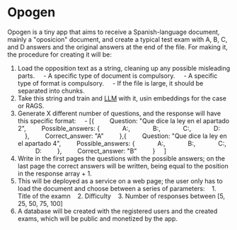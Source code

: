 # Opogen
Opogen is a tiny app that aims to receive a Spanish-language document, mainly a "oposicion" document, and create a typical test exam with A, B, C, and D answers and the original answers at the end of the file. For making it, the procedure for creating it will be:

1. Load the opposition text as a string, cleaning up any possible misleading parts.
    - A specific type of document is compulsory.
    - A specific type of format is compulsory.
    - If the file is large, it should be separated into chunks.
2. Take this string and train and [LLM](https://openai.com/product) with it, usin embeddings for the case or RAGS.
3. Generate X different number of questions, and the response will have this specific format:
    - [{
        Question: "Que dice la ley en el apartado 2",
        Possible_answers: {
            A:,
            B:,
            C:,
            D:
        },
        Correct_answer: "A"
        },{
        Question: "Que dice la ley en el apartado 4",
        Possible_answers: {
            A:,
            B:,
            C:,
            D:
        },
        Correct_answer: "B"
        }
    ]
4. Write in the first pages the questions with the possible answers; on the last page the correct answers will be written, being equal to the position in the response array + 1.
5. This will be deployed as a service on a web page; the user only has to load the document and choose between a series of parameters:
   1. Title of the examn
   2. Difficulty
   3. Number of responses between [5, 25, 50, 75, 100]
6. A database will be created with the registered users and the created exams, which will be public and monetized by the app.
